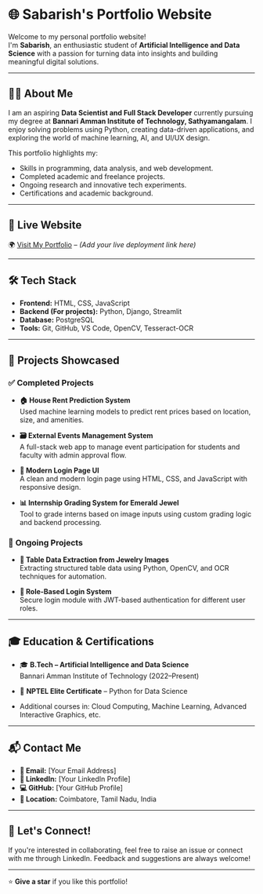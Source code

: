 # 🌐 Sabarish's Portfolio Website

Welcome to my personal portfolio website!  
I'm **Sabarish**, an enthusiastic student of **Artificial Intelligence and Data Science** with a passion for turning data into insights and building meaningful digital solutions.

---

## 🧑‍💻 About Me

I am an aspiring **Data Scientist and Full Stack Developer** currently pursuing my degree at **Bannari Amman Institute of Technology, Sathyamangalam**. I enjoy solving problems using Python, creating data-driven applications, and exploring the world of machine learning, AI, and UI/UX design.

This portfolio highlights my:
- Skills in programming, data analysis, and web development.
- Completed academic and freelance projects.
- Ongoing research and innovative tech experiments.
- Certifications and academic background.

---

## 🚀 Live Website

🌍 [Visit My Portfolio](#) – *(Add your live deployment link here)*

---

## 🛠️ Tech Stack

- **Frontend:** HTML, CSS, JavaScript  
- **Backend (For projects):** Python, Django, Streamlit  
- **Database:** PostgreSQL  
- **Tools:** Git, GitHub, VS Code, OpenCV, Tesseract-OCR

---

## 📂 Projects Showcased

### ✅ **Completed Projects**

- **🏠 House Rent Prediction System**  
  Used machine learning models to predict rent prices based on location, size, and amenities.

- **🗃️ External Events Management System**  
  A full-stack web app to manage event participation for students and faculty with admin approval flow.

- **🔐 Modern Login Page UI**  
  A clean and modern login page using HTML, CSS, and JavaScript with responsive design.

- **📊 Internship Grading System for Emerald Jewel**  
  Tool to grade interns based on image inputs using custom grading logic and backend processing.

### 🧪 **Ongoing Projects**

- **🧾 Table Data Extraction from Jewelry Images**  
  Extracting structured table data using Python, OpenCV, and OCR techniques for automation.

- **🔐 Role-Based Login System**  
  Secure login module with JWT-based authentication for different user roles.

---

## 🎓 Education & Certifications

- 🎓 **B.Tech – Artificial Intelligence and Data Science**  
  Bannari Amman Institute of Technology (2022–Present)

- 🏅 **NPTEL Elite Certificate** – Python for Data Science  
- Additional courses in: Cloud Computing, Machine Learning, Advanced Interactive Graphics, etc.

---

## 📬 Contact Me

- **📧 Email:** [Your Email Address]  
- **🔗 LinkedIn:** [Your LinkedIn Profile]  
- **💻 GitHub:** [Your GitHub Profile]  
- **📍 Location:** Coimbatore, Tamil Nadu, India

---

## 🤝 Let's Connect!

If you're interested in collaborating, feel free to raise an issue or connect with me through LinkedIn. Feedback and suggestions are always welcome!

---

⭐ **Give a star** if you like this portfolio!
